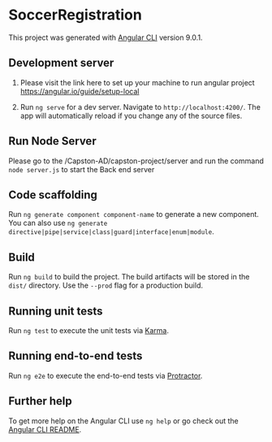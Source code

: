 # SoccerRegistration

This project was generated with [Angular CLI](https://github.com/angular/angular-cli) version 9.0.1.

## Development server

1. Please visit the link here to set up your machine to run angular project https://angular.io/guide/setup-local

2. Run `ng serve` for a dev server. Navigate to `http://localhost:4200/`. The app will automatically reload if you change any of the source files.

## Run Node Server

Please go to the /Capston-AD/capston-project/server and run the command `node server.js` to start the Back end server

## Code scaffolding

Run `ng generate component component-name` to generate a new component. You can also use `ng generate directive|pipe|service|class|guard|interface|enum|module`.

## Build

Run `ng build` to build the project. The build artifacts will be stored in the `dist/` directory. Use the `--prod` flag for a production build.

## Running unit tests

Run `ng test` to execute the unit tests via [Karma](https://karma-runner.github.io).

## Running end-to-end tests

Run `ng e2e` to execute the end-to-end tests via [Protractor](http://www.protractortest.org/).

## Further help

To get more help on the Angular CLI use `ng help` or go check out the [Angular CLI README](https://github.com/angular/angular-cli/blob/master/README.md).
